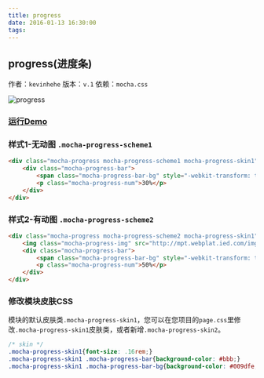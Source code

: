 ```yaml
---
title: progress
date: 2016-01-13 16:30:00
tags:
---
```


## progress(进度条)
作者：`kevinhehe`
版本：`v.1`
依赖：`mocha.css`

![progress](http://game.gtimg.cn/images/js/mocha/images/demo/progress.png)

### [运行Demo](http://tgideas.github.io/mocha/demo/progress/demo.html "progress(进度条)")

### 样式1-无动图 `.mocha-progress-scheme1`
``` html
<div class="mocha-progress mocha-progress-scheme1 mocha-progress-skin1">
    <div class="mocha-progress-bar">
        <span class="mocha-progress-bar-bg" style="-webkit-transform: translate(30%,0);"></span>
        <p class="mocha-progress-num">30%</p>
    </div>
</div>
```

### 样式2-有动图 `.mocha-progress-scheme2`
``` html
<div class="mocha-progress mocha-progress-scheme2 mocha-progress-skin1">
    <img class="mocha-progress-img" src="http://mpt.webplat.ied.com/img.php?120*60" alt="动图">
    <div class="mocha-progress-bar">
        <span class="mocha-progress-bar-bg" style="-webkit-transform: translate(50%,0);"></span>
        <p class="mocha-progress-num">50%</p>
    </div>
</div>
```

### 修改模块皮肤CSS 
模块的默认皮肤类`.mocha-progress-skin1`，您可以在您项目的`page.css`里修改`.mocha-progress-skin1`皮肤类，或者新增`.mocha-progress-skin2`。
``` css
/* skin */
.mocha-progress-skin1{font-size: .16rem;}
.mocha-progress-skin1 .mocha-progress-bar{background-color: #bbb;}
.mocha-progress-skin1 .mocha-progress-bar-bg{background-color: #009dfe;}
```
